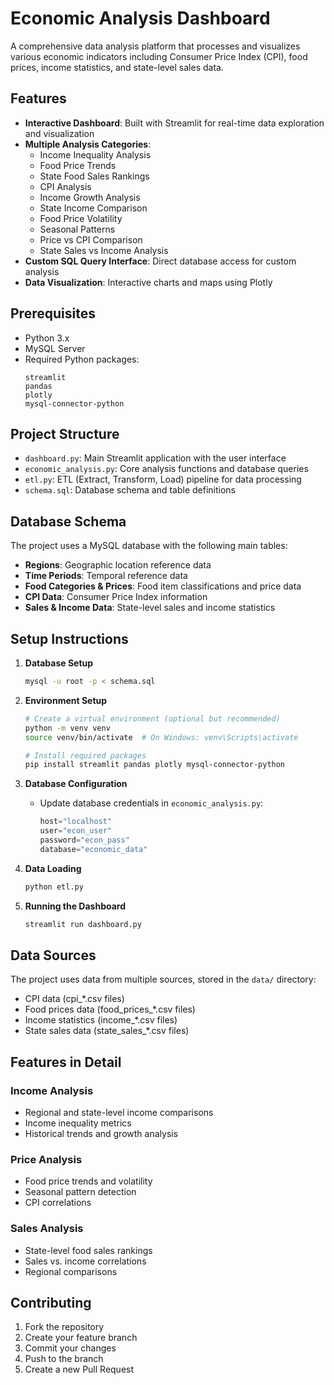 # Economic Analysis Dashboard

A comprehensive data analysis platform that processes and visualizes various economic indicators including Consumer Price Index (CPI), food prices, income statistics, and state-level sales data.

## Features

- **Interactive Dashboard**: Built with Streamlit for real-time data exploration and visualization
- **Multiple Analysis Categories**:
  - Income Inequality Analysis
  - Food Price Trends
  - State Food Sales Rankings
  - CPI Analysis
  - Income Growth Analysis
  - State Income Comparison
  - Food Price Volatility
  - Seasonal Patterns
  - Price vs CPI Comparison
  - State Sales vs Income Analysis
- **Custom SQL Query Interface**: Direct database access for custom analysis
- **Data Visualization**: Interactive charts and maps using Plotly

## Prerequisites

- Python 3.x
- MySQL Server
- Required Python packages:
  ```
  streamlit
  pandas
  plotly
  mysql-connector-python
  ```

## Project Structure

- `dashboard.py`: Main Streamlit application with the user interface
- `economic_analysis.py`: Core analysis functions and database queries
- `etl.py`: ETL (Extract, Transform, Load) pipeline for data processing
- `schema.sql`: Database schema and table definitions

## Database Schema

The project uses a MySQL database with the following main tables:

- **Regions**: Geographic location reference data
- **Time Periods**: Temporal reference data
- **Food Categories & Prices**: Food item classifications and price data
- **CPI Data**: Consumer Price Index information
- **Sales & Income Data**: State-level sales and income statistics

## Setup Instructions

1. **Database Setup**
   ```bash
   mysql -u root -p < schema.sql
   ```

2. **Environment Setup**
   ```bash
   # Create a virtual environment (optional but recommended)
   python -m venv venv
   source venv/bin/activate  # On Windows: venv\Scripts\activate
   
   # Install required packages
   pip install streamlit pandas plotly mysql-connector-python
   ```

3. **Database Configuration**
   - Update database credentials in `economic_analysis.py`:
     ```python
     host="localhost"
     user="econ_user"
     password="econ_pass"
     database="economic_data"
     ```

4. **Data Loading**
   ```bash
   python etl.py
   ```

5. **Running the Dashboard**
   ```bash
   streamlit run dashboard.py
   ```

## Data Sources

The project uses data from multiple sources, stored in the `data/` directory:
- CPI data (cpi_*.csv files)
- Food prices data (food_prices_*.csv files)
- Income statistics (income_*.csv files)
- State sales data (state_sales_*.csv files)

## Features in Detail

### Income Analysis
- Regional and state-level income comparisons
- Income inequality metrics
- Historical trends and growth analysis

### Price Analysis
- Food price trends and volatility
- Seasonal pattern detection
- CPI correlations

### Sales Analysis
- State-level food sales rankings
- Sales vs. income correlations
- Regional comparisons

## Contributing

1. Fork the repository
2. Create your feature branch
3. Commit your changes
4. Push to the branch
5. Create a new Pull Request


